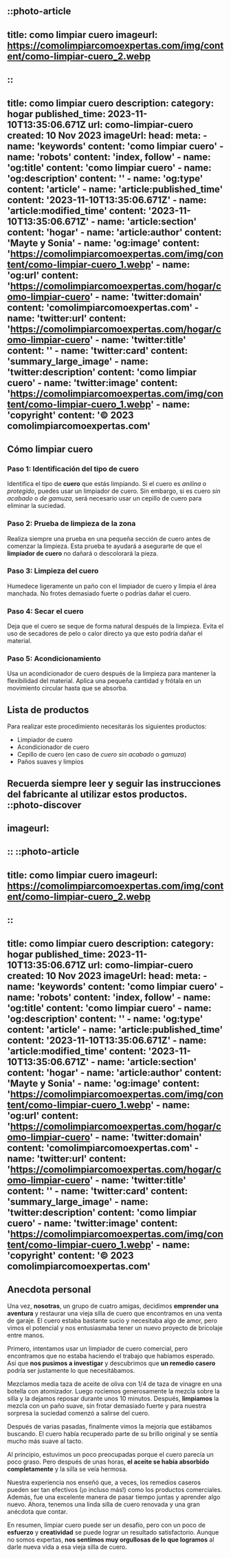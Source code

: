 ::photo-article
---
title: como limpiar cuero
imageurl: https://comolimpiarcomoexpertas.com/img/content/como-limpiar-cuero_2.webp
---
::
---
title: como limpiar cuero
description: 
category: hogar
published_time: 2023-11-10T13:35:06.671Z
url: como-limpiar-cuero
created: 10 Nov 2023
imageUrl: 
head:
  meta:
    - name: 'keywords'
      content: 'como limpiar cuero'
    - name: 'robots'
      content: 'index, follow'
    - name: 'og:title'
      content: 'como limpiar cuero'
    - name: 'og:description'
      content: ''
    - name: 'og:type'
      content: 'article'
    - name: 'article:published_time'
      content: '2023-11-10T13:35:06.671Z'
    - name: 'article:modified_time'
      content: '2023-11-10T13:35:06.671Z'
    - name: 'article:section'
      content: 'hogar'
    - name: 'article:author'
      content: 'Mayte y Sonia'
    - name: 'og:image'
      content: 'https://comolimpiarcomoexpertas.com/img/content/como-limpiar-cuero_1.webp'
    - name: 'og:url'
      content: 'https://comolimpiarcomoexpertas.com/hogar/como-limpiar-cuero'
    - name: 'twitter:domain'
      content: 'comolimpiarcomoexpertas.com'
    - name: 'twitter:url'
      content: 'https://comolimpiarcomoexpertas.com/hogar/como-limpiar-cuero'
    - name: 'twitter:title'
      content: ''
    - name: 'twitter:card'
      content: 'summary_large_image'
    - name: 'twitter:description'
      content: 'como limpiar cuero'
    - name: 'twitter:image'
      content: 'https://comolimpiarcomoexpertas.com/img/content/como-limpiar-cuero_1.webp'
    - name: 'copyright'
      content: '© 2023 comolimpiarcomoexpertas.com'
---
## Cómo limpiar cuero

### Paso 1: Identificación del tipo de cuero

Identifica el tipo de **cuero** que estás limpiando. Si el cuero es *anilina* o *protegido*, puedes usar un limpiador de cuero. Sin embargo, si es cuero *sin acabado* o *de gamuza*, será necesario usar un cepillo de cuero para eliminar la suciedad.

### Paso 2: Prueba de limpieza de la zona 

Realiza siempre una prueba en una pequeña sección de cuero antes de comenzar la limpieza. Esta prueba te ayudará a asegurarte de que el **limpiador de cuero** no dañará o descolorará la pieza.

### Paso 3: Limpieza del cuero 

Humedece ligeramente un paño con el limpiador de cuero y limpia el área manchada. No frotes demasiado fuerte o podrías dañar el cuero.

### Paso 4: Secar el cuero 

Deja que el cuero se seque de forma natural después de la limpieza. Evita el uso de secadores de pelo o calor directo ya que esto podría dañar el material.

### Paso 5: Acondicionamiento 

Usa un acondicionador de cuero después de la limpieza para mantener la flexibilidad del material. Aplica una pequeña cantidad y frótala en un movimiento circular hasta que se absorba. 

## Lista de productos 

Para realizar este procedimiento necesitarás los siguientes productos:

- Limpiador de cuero
- Acondicionador de cuero
- Cepillo de cuero (en caso de *cuero sin acabado* o *gamuza*)
- Paños suaves y limpios

Recuerda siempre leer y seguir las instrucciones del fabricante al utilizar estos productos.
::photo-discover
---
imageurl: 
---
::
::photo-article
---
title: como limpiar cuero
imageurl: https://comolimpiarcomoexpertas.com/img/content/como-limpiar-cuero_2.webp
---
::
---
title: como limpiar cuero
description: 
category: hogar
published_time: 2023-11-10T13:35:06.671Z
url: como-limpiar-cuero
created: 10 Nov 2023
imageUrl: 
head:
  meta:
    - name: 'keywords'
      content: 'como limpiar cuero'
    - name: 'robots'
      content: 'index, follow'
    - name: 'og:title'
      content: 'como limpiar cuero'
    - name: 'og:description'
      content: ''
    - name: 'og:type'
      content: 'article'
    - name: 'article:published_time'
      content: '2023-11-10T13:35:06.671Z'
    - name: 'article:modified_time'
      content: '2023-11-10T13:35:06.671Z'
    - name: 'article:section'
      content: 'hogar'
    - name: 'article:author'
      content: 'Mayte y Sonia'
    - name: 'og:image'
      content: 'https://comolimpiarcomoexpertas.com/img/content/como-limpiar-cuero_1.webp'
    - name: 'og:url'
      content: 'https://comolimpiarcomoexpertas.com/hogar/como-limpiar-cuero'
    - name: 'twitter:domain'
      content: 'comolimpiarcomoexpertas.com'
    - name: 'twitter:url'
      content: 'https://comolimpiarcomoexpertas.com/hogar/como-limpiar-cuero'
    - name: 'twitter:title'
      content: ''
    - name: 'twitter:card'
      content: 'summary_large_image'
    - name: 'twitter:description'
      content: 'como limpiar cuero'
    - name: 'twitter:image'
      content: 'https://comolimpiarcomoexpertas.com/img/content/como-limpiar-cuero_1.webp'
    - name: 'copyright'
      content: '© 2023 comolimpiarcomoexpertas.com'
---

## Anecdota personal
Una vez, **nosotras**, un grupo de cuatro amigas, decidimos **emprender una aventura** y restaurar una vieja silla de cuero que encontramos en una venta de garaje. El cuero estaba bastante sucio y necesitaba algo de amor, pero vimos el potencial y nos entusiasmaba tener un nuevo proyecto de bricolaje entre manos. 

Primero, intentamos usar un limpiador de cuero comercial, pero encontramos que no estaba haciendo el trabajo que habíamos esperado. Así que **nos pusimos a investigar** y descubrimos que **un remedio casero** podría ser justamente lo que necesitábamos. 

Mezclamos media taza de aceite de oliva con 1/4 de taza de vinagre en una botella con atomizador. Luego rociemos generosamente la mezcla sobre la silla y la dejamos reposar durante unos 10 minutos. Después, **limpiamos** la mezcla con un paño suave, sin frotar demasiado fuerte y para nuestra sorpresa la suciedad comenzó a salirse del cuero. 

Después de varias pasadas, finalmente vimos la mejoría que estábamos buscando. El cuero había recuperado parte de su brillo original y se sentía mucho más suave al tacto. 

Al principio, estuvimos un poco preocupadas porque el cuero parecía un poco graso. Pero después de unas horas, **el aceite se había absorbido completamente** y la silla se veía hermosa. 

Nuestra experiencia nos enseñó que, a veces, los remedios caseros pueden ser tan efectivos (¡o incluso más!) como los productos comerciales. Además, fue una excelente manera de pasar tiempo juntas y aprender algo nuevo. Ahora, tenemos una linda silla de cuero renovada y una gran anécdota que contar. 

En resumen, limpiar cuero puede ser un desafío, pero con un poco de **esfuerzo** y **creatividad** se puede lograr un resultado satisfactorio. Aunque no somos expertas, **nos sentimos muy orgullosas de lo que logramos** al darle nueva vida a esa vieja silla de cuero.
